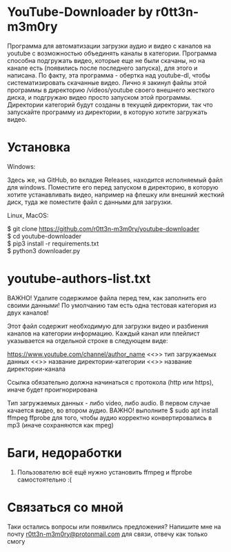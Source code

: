 # YouTube-Downloader by r0tt3n-m3m0ry

Программа для автоматизации загрузки аудио и видео с каналов на youtube с возможностью объединять каналы в категории. Программа способна подгружать видео, которые еще не были скачаны, но на канале есть (появились после последнего запуска), для этого и написана. По факту, эта программа - обертка над youtube-dl, чтобы систематизировать скачанные видео. Лично я закинул файлы этой программы в директорию /videos/youtube своего внешнего жесткого диска, и подгружаю видео просто запуском этой программы. Директории категорий будут созданы в текущей директории, так что запускайте программу из директории, в которую хотите загружать видео.

# Установка

Windows:

Здесь же, на GitHub, во вкладке Releases, находится исполняемый файл для windows. Поместите его перед запуском в директорию, в которую хотите устанавливать видео, например на флешку или внешний жесткий диск, туда же поместите файл с данными для загрузки.

Linux, MacOS:

$ git clone https://github.com/r0tt3n-m3m0ry/youtube-downloader  
$ cd youtube-downloader  
$ pip3 install -r requirements.txt  
$ python3 downloader.py  

# youtube-authors-list.txt

ВАЖНО! Удалите содержимое файла перед тем, как заполнить его своими данными! По умолчанию там есть одна тестовая категория из двух каналов!

Этот файл содержит необходимую для загрузки видео и разбиения каналов на категории информацию. Каждый канал или плейлист указывается на отдельной строке в следующем виде: 

https://www.youtube.com/channel/author_name <<>> тип загружаемых данных <<>> название директории-категории <<>> название директории-канала

Ссылка обязательно должна начинаться с протокола (http или https), иначе будет проигнорирована

Тип загружаемых данных - либо video, либо audio. В первом случае качается видео, во втором аудио. ВАЖНО! выполните $ sudo apt install ffmpeg ffprobe для того, чтобы аудио корректно конвертировались в mp3 (иначе сохраняются как mpeg)

# Баги, недоработки

1. Пользователю всё ещё нужно установить ffmpeg и ffprobe самостоятельно :(

# Связаться со мной
Таки остались вопросы или появились предложения? Напишите мне на почту r0tt3n-m3m0ry@protonmail.com для связи, отвечу как только смогу
